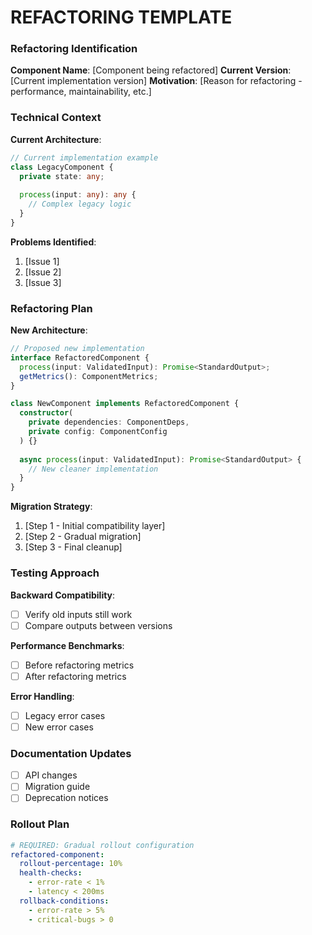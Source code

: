 # REFACTORING TEMPLATE

### Refactoring Identification
**Component Name**: [Component being refactored]
**Current Version**: [Current implementation version]
**Motivation**: [Reason for refactoring - performance, maintainability, etc.]

### Technical Context
**Current Architecture**:
```typescript
// Current implementation example
class LegacyComponent {
  private state: any;
  
  process(input: any): any {
    // Complex legacy logic
  }
}
```

**Problems Identified**:
1. [Issue 1]
2. [Issue 2]
3. [Issue 3]

### Refactoring Plan
**New Architecture**:
```typescript
// Proposed new implementation
interface RefactoredComponent {
  process(input: ValidatedInput): Promise<StandardOutput>;
  getMetrics(): ComponentMetrics;
}

class NewComponent implements RefactoredComponent {
  constructor(
    private dependencies: ComponentDeps,
    private config: ComponentConfig
  ) {}
  
  async process(input: ValidatedInput): Promise<StandardOutput> {
    // New cleaner implementation
  }
}
```

**Migration Strategy**:
1. [Step 1 - Initial compatibility layer]
2. [Step 2 - Gradual migration]
3. [Step 3 - Final cleanup]

### Testing Approach
**Backward Compatibility**:
- [ ] Verify old inputs still work
- [ ] Compare outputs between versions

**Performance Benchmarks**:
- [ ] Before refactoring metrics
- [ ] After refactoring metrics

**Error Handling**:
- [ ] Legacy error cases
- [ ] New error cases

### Documentation Updates
- [ ] API changes
- [ ] Migration guide
- [ ] Deprecation notices

### Rollout Plan
```yaml
# REQUIRED: Gradual rollout configuration
refactored-component:
  rollout-percentage: 10%
  health-checks:
    - error-rate < 1%
    - latency < 200ms
  rollback-conditions:
    - error-rate > 5%
    - critical-bugs > 0